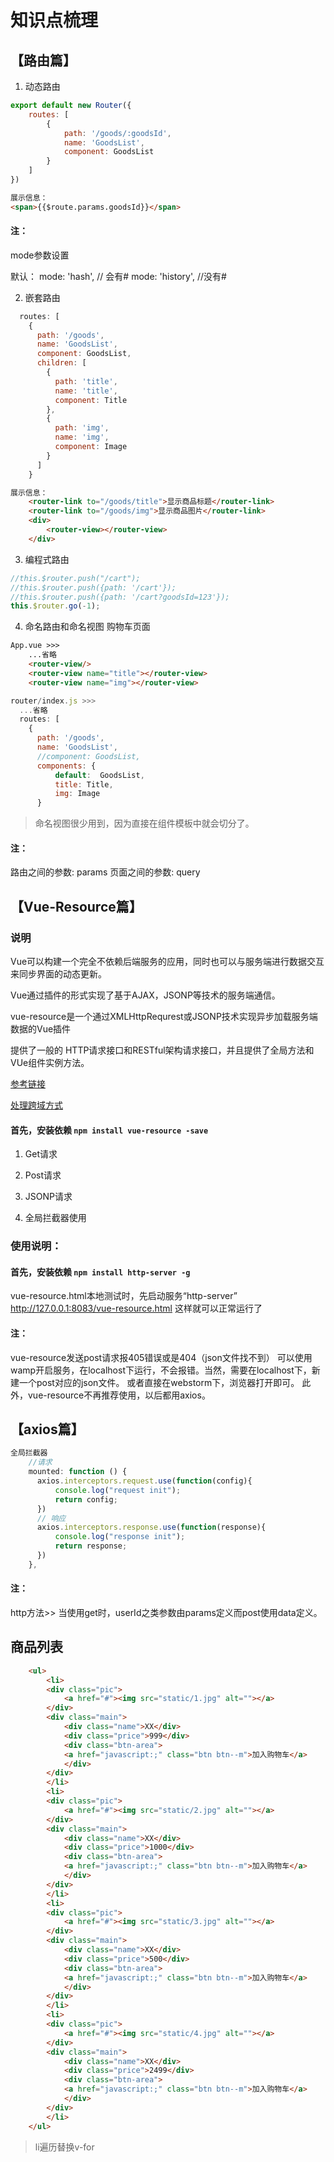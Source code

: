 # 知识点梳理

## 【路由篇】
1. 动态路由
```js
export default new Router({
    routes: [
        {
            path: '/goods/:goodsId',
            name: 'GoodsList',
            component: GoodsList
        }
    ]
})
```
```html
展示信息：
<span>{{$route.params.goodsId}}</span>
```
#### 注：
mode参数设置

默认：
    mode: 'hash', // 会有#
    mode: 'history', //没有#

2. 嵌套路由
```js
  routes: [
    {
      path: '/goods',
      name: 'GoodsList',
      component: GoodsList,
      children: [
        {
          path: 'title',
          name: 'title',
          component: Title
        },
        {
          path: 'img',
          name: 'img',
          component: Image
        }
      ]
    }
```
```html
展示信息：
    <router-link to="/goods/title">显示商品标题</router-link>
    <router-link to="/goods/img">显示商品图片</router-link>
    <div>
        <router-view></router-view>
    </div>
```
3. 编程式路由
```js
//this.$router.push("/cart");
//this.$router.push({path: '/cart'});
//this.$router.push({path: '/cart?goodsId=123'});
this.$router.go(-1);
```
4. 命名路由和命名视图
<router-link :to="{name:'cart'，params: {cardId: 123}}">购物车页面</router-link>
```html
App.vue >>>
    ...省略
    <router-view/>
    <router-view name="title"></router-view>
    <router-view name="img"></router-view>
```
```js
router/index.js >>>
  ...省略
  routes: [
    {
      path: '/goods',
      name: 'GoodsList',
      //component: GoodsList,
      components: {
          default:  GoodsList,
          title: Title,
          img: Image
      }
```
> 命名视图很少用到，因为直接在组件模板中就会切分了。

#### 注：
路由之间的参数: params
页面之间的参数: query

## 【Vue-Resource篇】
### 说明
Vue可以构建一个完全不依赖后端服务的应用，同时也可以与服务端进行数据交互来同步界面的动态更新。

Vue通过插件的形式实现了基于AJAX，JSONP等技术的服务端通信。

vue-resource是一个通过XMLHttpRequrest或JSONP技术实现异步加载服务端数据的Vue插件

提供了一般的 HTTP请求接口和RESTful架构请求接口，并且提供了全局方法和VUe组件实例方法。

[参考链接](http://www.cnblogs.com/yuzhengbo/p/6714355.html)

[处理跨域方式](http://www.cnblogs.com/starof/p/6434745.html)
#### 首先，安装依赖 `npm install vue-resource -save`
1. Get请求

2. Post请求

3. JSONP请求

4. 全局拦截器使用

### 使用说明：
#### 首先，安装依赖 `npm install http-server -g`
vue-resource.html本地测试时，先启动服务“http-server”
http://127.0.0.1:8083/vue-resource.html 这样就可以正常运行了
#### 注：
vue-resource发送post请求报405错误或是404（json文件找不到）
可以使用wamp开启服务，在localhost下运行，不会报错。当然，需要在localhost下，新建一个post对应的json文件。
或者直接在webstorm下，浏览器打开即可。
此外，vue-resource不再推荐使用，以后都用axios。

## 【axios篇】
```js
全局拦截器
    //请求
    mounted: function () {
      axios.interceptors.request.use(function(config){
          console.log("request init");
          return config;
      })
      // 响应
      axios.interceptors.response.use(function(response){
          console.log("response init");
          return response;
      })
    },
```
#### 注：
http方法>> 当使用get时，userId之类参数由params定义而post使用data定义。

## 商品列表
```html
    <ul>
        <li>
        <div class="pic">
            <a href="#"><img src="static/1.jpg" alt=""></a>
        </div>
        <div class="main">
            <div class="name">XX</div>
            <div class="price">999</div>
            <div class="btn-area">
            <a href="javascript:;" class="btn btn--m">加入购物车</a>
            </div>
        </div>
        </li>
        <li>
        <div class="pic">
            <a href="#"><img src="static/2.jpg" alt=""></a>
        </div>
        <div class="main">
            <div class="name">XX</div>
            <div class="price">1000</div>
            <div class="btn-area">
            <a href="javascript:;" class="btn btn--m">加入购物车</a>
            </div>
        </div>
        </li>
        <li>
        <div class="pic">
            <a href="#"><img src="static/3.jpg" alt=""></a>
        </div>
        <div class="main">
            <div class="name">XX</div>
            <div class="price">500</div>
            <div class="btn-area">
            <a href="javascript:;" class="btn btn--m">加入购物车</a>
            </div>
        </div>
        </li>
        <li>
        <div class="pic">
            <a href="#"><img src="static/4.jpg" alt=""></a>
        </div>
        <div class="main">
            <div class="name">XX</div>
            <div class="price">2499</div>
            <div class="btn-area">
            <a href="javascript:;" class="btn btn--m">加入购物车</a>
            </div>
        </div>
        </li>
    </ul>
```
> li遍历替换v-for